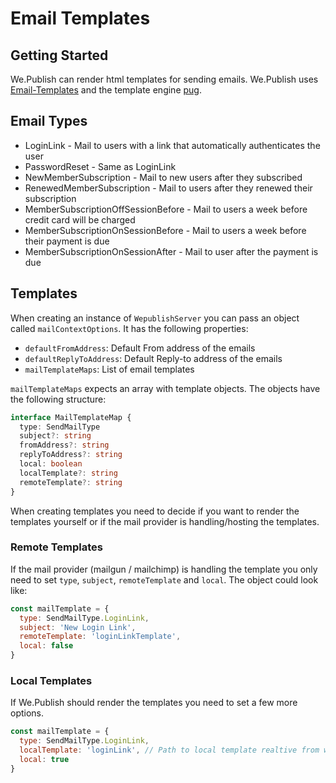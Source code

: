 # Email Templates

## Getting Started
We.Publish can render html templates for sending emails. We.Publish uses [Email-Templates](https://email-templates.js.org/#/) and the template engine [pug](https://pugjs.org).

## Email Types
* LoginLink - Mail to users with a link that automatically authenticates the user
* PasswordReset - Same as LoginLink
* NewMemberSubscription - Mail to new users after they subscribed 
* RenewedMemberSubscription - Mail to users after they renewed their subscription
* MemberSubscriptionOffSessionBefore - Mail to users a week before credit card will be charged
* MemberSubscriptionOnSessionBefore - Mail to users a week before their payment is due
* MemberSubscriptionOnSessionAfter - Mail to user after the payment is due

## Templates
When creating an instance of `WepublishServer` you can pass an object called `mailContextOptions`. It has the following properties:
* `defaultFromAddress`: Default From address of the emails
* `defaultReplyToAddress`: Default Reply-to address of the emails
* `mailTemplateMaps`: List of email templates

`mailTemplateMaps` expects an array with template objects. The objects have the following structure:
```typescript
interface MailTemplateMap {
  type: SendMailType
  subject?: string
  fromAddress?: string
  replyToAddress?: string
  local: boolean
  localTemplate?: string
  remoteTemplate?: string
}
```

When creating templates you need to decide if you want to render the templates yourself or if the mail provider is handling/hosting the templates.

### Remote Templates
If the mail provider (mailgun / mailchimp) is handling the template you only need to set `type`, `subject`, `remoteTemplate` and `local`. The object could look like:
```javascript
const mailTemplate = {
  type: SendMailType.LoginLink,
  subject: 'New Login Link',
  remoteTemplate: 'loginLinkTemplate',
  local: false
}
```

### Local Templates
If We.Publish should render the templates you need to set a few more options.
```javascript
const mailTemplate = {
  type: SendMailType.LoginLink,
  localTemplate: 'loginLink', // Path to local template realtive from where you started the API. 
  local: true
}
```
